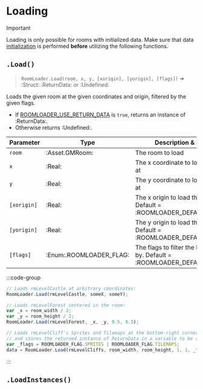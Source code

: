 # Loading

> [!Important]
> Loading is only possible for rooms with initialized data. Make sure that data [initialization](https://github.com/glebtsereteli/GMRoomLoader/wiki/RoomLoader()-static-constructor-%E2%80%90-main-interface#-initialization) is performed **before** utilizing the following functions.

## `.Load()`

> `RoomLoader.Load(room, x, y, [xorigin], [yorigin], [flags])` ➜ :Struct:.:ReturnData: or :Undefined:

Loads the given room at the given coordinates and origin, filtered by the given flags.

* If [ROOMLOADER_USE_RETURN_DATA](/pages/api/config/#roomloader-use-return-data) is `true`, returns an instance of :ReturnData:.
* Otherwise returns :Undefined:.

| Parameter   | Type                    | Description & Default                                                        |
| ----------- | ----------------------- | -----------------------------------------------------------------------------|
| `room`      | :Asset.GMRoom:          | The room to load                                                             |
| `x`         | :Real:                  | The x coordinate to load the room at                                         |
| `y`         | :Real:                  | The y coordinate to load the room at                                         |
| `[xorigin]` | :Real:                  | The x origin to load the room at. Default = :ROOMLOADER_DEFAULT_XORIGIN:     |
| `[yorigin]` | :Real:                  | The y origin to load the room at. Default = :ROOMLOADER_DEFAULT_YORIGIN:     |
| `[flags]`   | :Enum:.ROOMLOADER_FLAG: | The flags to filter the loaded data by. Default = :ROOMLOADER_DEFAULT_FLAGS: |

:::code-group
```js [Examples]
// Loads rmLevelCastle at arbitrary coordinates:
RoomLoader.Load(rmLevelCastle, someX, someY);

// Loads rmLevelForest centered in the room: 
var _x = room_width / 2;
var _y = room_height / 2;
RoomLoader.Load(rmLevelForest, _x, _y, 0.5, 0.5);

// Loads rmLevelCliff's Sprites and Tilemaps at the bottom-right corner of the room
// and stores the returned instance of ReturnData in a variable to be cleaned up later:
var _flags = ROOMLOADER_FLAG.SPRITES | ROOMLOADER_FLAG.TILEMAPS;
data = RoomLoader.Load(rmLevelCliffs, room_width, room_height, 1, 1, _flags);
```
:::

## `.LoadInstances()`
